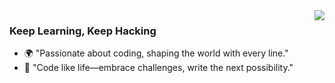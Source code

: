 <!--
**ren-woohoo/ren-woohoo** is a ✨ _special_ ✨ repository because its `README.md` (this file) appears on your GitHub profile.

Here are some ideas to get you started:

- 🔭 I’m currently working on ...
- 🌱 I’m currently learning ...
- 👯 I’m looking to collaborate on ...
- 🤔 I’m looking for help with ...
- 💬 Ask me about ...
- 📫 How to reach me: ...
- 😄 Pronouns: ...
- ⚡ Fun fact: ...
-->
<img align="right" src="https://github-readme-stats.vercel.app/api?username=ren-woohoo&show_icons=true&theme=radical&hide_title=true" />

### Keep Learning, Keep Hacking

- 🌍 "Passionate about coding, shaping the world with every line."
- 🎯 "Code like life—embrace challenges, write the next possibility."
